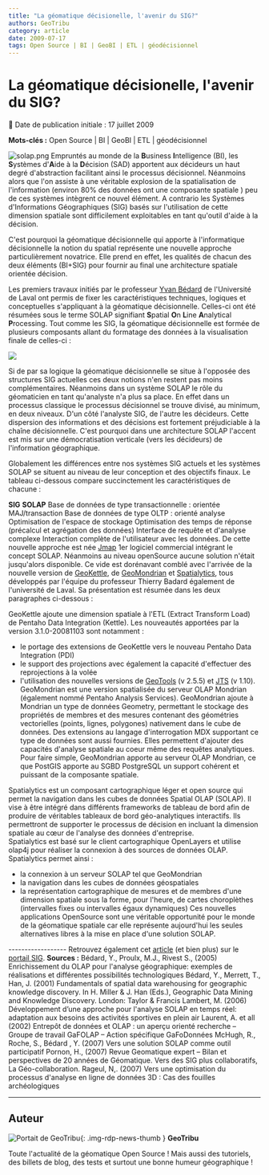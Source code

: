 ```yaml
---
title: "La géomatique décisionelle, l'avenir du SIG?"
authors: GeoTribu
category: article
date: 2009-07-17
tags: Open Source | BI | GeoBI | ETL | géodécisionnel
---
```


# La géomatique décisionelle, l'avenir du SIG?

:calendar: Date de publication initiale : 17 juillet 2009

**Mots-clés :** Open Source | BI | GeoBI | ETL | géodécisionnel

![solap.png](https://cdn.geotribu.fr/img/divers/solap.png) Empruntés au monde de la **B**usiness **I**ntelligence (BI), les **S**ystèmes d'**A**ide à la **D**écision (SAD) apportent aux décideurs un haut degré d'abstraction facilitant ainsi le processus décisionnel. Néanmoins alors que l'on assiste à une véritable explosion de la spatialisation de l'information (environ 80% des données ont une composante spatiale ) peu de ces systèmes intègrent ce nouvel élément. A contrario les Systèmes d'Informations Géographiques (SIG) basés sur l'utilisation de cette dimension spatiale sont difficilement exploitables en tant qu'outil d'aide à la décision.  

C'est pourquoi la géomatique décisionnelle qui apporte à l'informatique décisionnelle la notion du spatial représente une nouvelle approche particulièrement novatrice. Elle prend en effet, les qualités de chacun des deux éléments (BI+SIG) pour fournir au final une architecture spatiale orientée décision.  

Les premiers travaux initiés par le professeur [Yvan Bédard](http://yvanbedard.scg.ulaval.ca/) de l'Université de Laval ont permis de fixer les caractéristiques techniques, logiques et conceptuelles s'appliquant à la géomatique décisionnelle. Celles-ci ont été résumées sous le terme SOLAP signifiant **S**patial **O**n **L**ine **A**nalytical **P**rocessing. Tout comme les SIG, la géomatique décisionnelle est formée de plusieurs composants allant du formatage des données à la visualisation finale de celles-ci :

![](http://www.portailsig.org/assets/images/illustration/spatialOlap.png)

Si de par sa logique la géomatique décisionnelle se situe à l'opposée des structures SIG actuelles ces deux notions n'en restent pas moins complémentaires. Néanmoins dans un système SOLAP le rôle du géomaticien en tant qu'analyste n'a plus sa place. En effet dans un processus classique le processus décisionnel se trouve divisé, au minimum, en deux niveaux. D'un côté l'analyste SIG, de l'autre les décideurs. Cette dispersion des informations et des décisions est fortement préjudiciable à la chaîne décisionnelle. C'est pourquoi dans une architecture SOLAP l'accent est mis sur une démocratisation verticale (vers les décideurs) de l'information géographique.  

Globalement les différences entre nos systèmes SIG actuels et les systèmes SOLAP se situent au niveau de leur conception et des objectifs finaux. Le tableau ci-dessous compare succinctement les caractéristiques de chacune :

**SIG** **SOLAP**   Base de données de type transactionnelle : orientée MAJ/transaction Base de données de type OLTP : orienté analyse   Optimisation de l'espace de stockage Optimisation des temps de réponse  
(précalcul et agrégation des données)   Interface de requête et d'analyse complexe Interaction complète de l'utilisateur avec les données.    De cette nouvelle approche est née [Jmap](http://www.kheops-tech.com/en/home/index.jsp) 1er logiciel commercial intégrant le concept SOLAP. Néanmoins au niveau openSource aucune solution n'était jusqu'alors disponible. Ce vide est dorénavant comblé avec l'arrivée de la nouvelle version de [GeoKettle](http://geosoa.scg.ulaval.ca/en/index.php?module=pagemaster&PAGE_user_op=view_page&PAGE_id=17), de [GeoMondrian](http://www.geo-mondrian.org/) et [Spatialytics](http://www.spatialytics.org/), tous développés par l'équipe du professeur Thierry Badard également de l'université de Laval. Sa présentation est résumée dans les deux paragraphes ci-dessous :  

GeoKettle ajoute une dimension spatiale à l'ETL (Extract Transform Load) de Pentaho Data Integration (Kettle). Les nouveautés apportées par la version 3.1.0-20081103 sont notamment :

* le portage des extensions de GeoKettle vers le nouveau Pentaho Data Integration (PDI)
* le support des projections avec également la capacité d'effectuer des reprojections à la volée
* l'utilisation des nouvelles versions de [GeoTools](http://geotools.codehaus.org/) (v 2.5.5) et [JTS](http://www.vividsolutions.com/jts/jtshome.htm) (v 1.10).
GeoMondrian est une version spatialisée du serveur OLAP Mondrian (également nommé Pentaho Analysis Services). GeoMondrian ajoute à Mondrian un type de données Geometry, permettant le stockage des propriétés de membres et des mesures contenant des géométries vectorielles (points, lignes, polygones) nativement dans le cube de données. Des extensions au langage d'interrogation MDX supportant ce type de données sont aussi fournies. Elles permettent d'ajouter des capacités d'analyse spatiale au coeur même des requêtes analytiques.  
Pour faire simple, GeoMondrian apporte au serveur OLAP Mondrian, ce que PostGIS apporte au SGBD PostgreSQL un support cohérent et puissant de la composante spatiale.  

Spatialytics est un composant cartographique léger et open source qui permet la navigation dans les cubes de données Spatial OLAP (SOLAP). Il vise à être intégré dans différents frameworks de tableau de bord afin de produire de véritables tableaux de bord géo-analytiques interactifs. Ils permettront de supporter le processus de décision en incluant la dimension spatiale au cœur de l'analyse des données d'entreprise.  
Spatialytics est basé sur le client cartographique OpenLayers et utilise olap4j pour réaliser la connexion à des sources de données OLAP.  
Spatialytics permet ainsi :

* la connexion à un serveur SOLAP tel que GeoMondrian
* la navigation dans les cubes de données géospatiales
* la représentation cartographique de mesures et de membres d'une dimension spatiale sous la forme, pour l'heure, de cartes choroplèthes (intervalles fixes ou intervalles égaux dynamiques)
Ces nouvelles applications OpenSource sont une véritable opportunité pour le monde de la géomatique spatiale car elle représente aujourd'hui les seules alternatives libres à la mise en place d'une solution SOLAP.

------------------ Retrouvez également cet [article](http://www.portailsig.org/index.php?id=1176) (et bien plus) sur le [portail SIG](http://www.portailsig.org/). **Sources :** Bédard, Y., Proulx, M.J., Rivest S., (2005) Enrichissement du OLAP pour l'analyse géographique: exemples de réalisations et différentes possibilités technologiques Bédard, Y., Merrett, T., Han, J. (2001) Fundamentals of spatial data warehousing for geographic knowledge discovery. In H. Miller & J. Han (Eds.), Geographic Data Mining and Knowledge Discovery. London: Taylor & Francis Lambert, M. (2006) Développement d’une approche pour l'analyse SOLAP en temps réel: adaptation aux besoins des activités sportives en plein air Laurent, A. et all (2002) Entrepôt de données et OLAP : un aperçu orienté recherche – Groupe de travail GaFOLAP – Action spécifique GaFoDonnées McHugh, R., Roche, S., Bédard , Y. (2007) Vers une solution SOLAP comme outil participatif Pornon, H., (2007) Revue Geomatique expert – Bilan et perspectives de 20 années de Géomatique. Vers des SIG plus collaboratifs, La Géo-collaboration. Rageul, N,. (2007) Vers une optimisation du processus d'analyse en ligne de données 3D : Cas des fouilles archéologiques

----

## Auteur

![Portait de GeoTribu](https://cdn.geotribu.fr/img/internal/charte/geotribu_logo_64x64.png){: .img-rdp-news-thumb }
**GeoTribu**

Toute l'actualité de la géomatique Open Source ! Mais aussi des tutoriels, des billets de blog, des tests et surtout une bonne humeur géographique !
